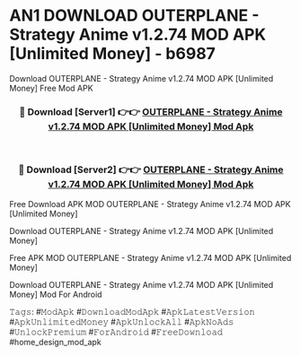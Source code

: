 # AN1 DOWNLOAD OUTERPLANE - Strategy Anime v1.2.74 MOD APK [Unlimited Money] - b6987
Download OUTERPLANE - Strategy Anime v1.2.74 MOD APK [Unlimited Money] Free Mod APK

<div align="center">
<h3>🔴 Download [Server1] 👉👉 <a href="https://apk-comot.site?title=OUTERPLANE_-_Strategy_Anime_v1.2.74_MOD_APK_[Unlimited_Money]">OUTERPLANE - Strategy Anime v1.2.74 MOD APK [Unlimited Money] Mod Apk</a></h3><br>

<h3>🔴 Download [Server2] 👉👉 <a href="https://apk-comot.site?title=OUTERPLANE_-_Strategy_Anime_v1.2.74_MOD_APK_[Unlimited_Money]">OUTERPLANE - Strategy Anime v1.2.74 MOD APK [Unlimited Money] Mod Apk</a></h3>
</div>


Free Download APK MOD OUTERPLANE - Strategy Anime v1.2.74 MOD APK [Unlimited Money]

Download OUTERPLANE - Strategy Anime v1.2.74 MOD APK [Unlimited Money] 

Free APK MOD OUTERPLANE - Strategy Anime v1.2.74 MOD APK [Unlimited Money] 

Download OUTERPLANE - Strategy Anime v1.2.74 MOD APK [Unlimited Money] Mod For Android

𝚃𝚊𝚐𝚜: #𝙼𝚘𝚍𝙰𝚙𝚔 #𝙳𝚘𝚠𝚗𝚕𝚘𝚊𝚍𝙼𝚘𝚍𝙰𝚙𝚔 #𝙰𝚙𝚔𝙻𝚊𝚝𝚎𝚜𝚝𝚅𝚎𝚛𝚜𝚒𝚘𝚗 #𝙰𝚙𝚔𝚄𝚗𝚕𝚒𝚖𝚒𝚝𝚎𝚍𝙼𝚘𝚗𝚎𝚢 #𝙰𝚙𝚔𝚄𝚗𝚕𝚘𝚌𝚔𝙰𝚕𝚕 #𝙰𝚙𝚔𝙽𝚘𝙰𝚍𝚜 #𝚄𝚗𝚕𝚘𝚌𝚔𝙿𝚛𝚎𝚖𝚒𝚞𝚖 #𝙵𝚘𝚛𝙰𝚗𝚍𝚛𝚘𝚒𝚍 #𝙵𝚛𝚎𝚎𝙳𝚘𝚠𝚗𝚕𝚘𝚊𝚍 #home_design_mod_apk